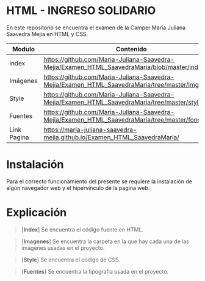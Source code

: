 # HTML - INGRESO SOLIDARIO

En este repositorio se encuentra el examen de la Camper Maria Juliana Saavedra Mejia en HTML y CSS.


| Modulo | Contenido |
|--|--|
| index |https://github.com/Maria-Juliana-Saavedra-Mejia/Examen_HTML_SaavedraMaria/blob/master/index.html|
| Imágenes |https://github.com/Maria-Juliana-Saavedra-Mejia/Examen_HTML_SaavedraMaria/tree/master/Img|
| Style |https://github.com/Maria-Juliana-Saavedra-Mejia/Examen_HTML_SaavedraMaria/tree/master/style|
| Fuentes |https://github.com/Maria-Juliana-Saavedra-Mejia/Examen_HTML_SaavedraMaria/tree/master/fond|
| Link Pagina |https://maria-juliana-saavedra-mejia.github.io/Examen_HTML_SaavedraMaria/|

# **Instalación**

Para el correcto funcionamiento del presente se requiere la instalación de algún navegador web y el hipervínculo de la pagina web.

# **Explicación**

> [**Index**]
Se encuentra el código fuente en HTML.

> [**Imagenes**]
Se encuentra la carpeta en la que hay cada una de las imágenes usadas en el proyecto.

> [**Style**]
Se encuentra el código de CSS.

> [**Fuentes**]
Se encuentra la tipografia usada en el proyecto.
